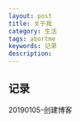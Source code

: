 ```yaml
---
layout: post
title: 关于我
category: 生活
tags: abortme
keywords: 记录
description:
---
```


## 记录
20190105-创建博客


